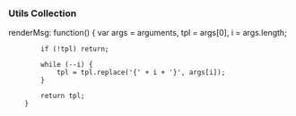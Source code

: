 ### Utils Collection

renderMsg: function() {
            var args = arguments,
                tpl = args[0],
                i = args.length;

            if (!tpl) return;

            while (--i) {
                tpl = tpl.replace('{' + i + '}', args[i]);
            }

            return tpl;
        }
